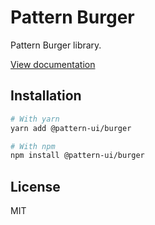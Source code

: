 # Pattern Burger

Pattern Burger library.

[View documentation](https://pattern.icu/)

## Installation

```sh
# With yarn
yarn add @pattern-ui/burger

# With npm
npm install @pattern-ui/burger
```

## License

MIT
